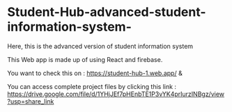 # Student-Hub-advanced-student-information-system-
Here, this is the advanced version of student information system 

This Web app is made up of using React and firebase.

You want to check this on : https://student-hub-1.web.app/    & 

You can access complete project files by clicking this link : https://drive.google.com/file/d/1YHjJEf7pHEnbTE1P3vYK4prIurzINBgz/view?usp=share_link
